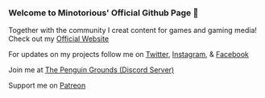 ### Welcome to Minotorious' Official Github Page 🐧

Together with the community I creat content for games and gaming media! Check out my [Official Website](https://minotorious.github.io/)

For updates on my projects follow me on [Twitter](https://twitter.com/theOneTrueMino), [Instagram](https://www.instagram.com/minotorious), & [Facebook](https://www.facebook.com/Minotorious.Official)

Join me at [The Penguin Grounds (Discord Server)](https://discord.com/invite/AMMcH5a)

Support me on [Patreon](https://www.patreon.com/minotorious)
